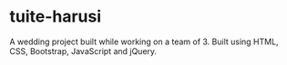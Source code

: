 # tuite-harusi
A wedding project built while working on a team of 3. Built using HTML, CSS, Bootstrap, JavaScript and jQuery.
